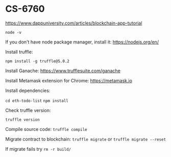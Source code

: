 # CS-6760


https://www.dappuniversity.com/articles/blockchain-app-tutorial

```node -v```

If you don't have node package manager, install it: https://nodejs.org/en/

Install truffle: 

```npm install -g truffle@5.0.2```

Install Ganache: https://www.trufflesuite.com/ganache

Install Metamask extension for Chrome: https://metamask.io

Install dependencies:

```cd eth-todo-list```
```npm install```

Check truffle version:

```truffle version```

Compile source code:
```truffle compile```

Migrate contract to blockchain:
```truffle migrate```
or
```truffle migrate --reset```

If migrate fails try ```rm -r build/```